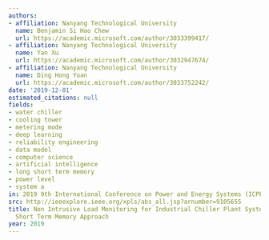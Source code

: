 ```yaml
---
authors:
- affiliation: Nanyang Technological University
  name: Benjamin Si Hao Chew
  url: https://academic.microsoft.com/author/3033399417/
- affiliation: Nanyang Technological University
  name: Yan Xu
  url: https://academic.microsoft.com/author/3032947674/
- affiliation: Nanyang Technological University
  name: Ding Hong Yuan
  url: https://academic.microsoft.com/author/3033752242/
date: '2019-12-01'
estimated_citations: null
fields:
- water chiller
- cooling tower
- metering mode
- deep learning
- reliability engineering
- data model
- computer science
- artificial intelligence
- long short term memory
- power level
- system a
in: 2019 9th International Conference on Power and Energy Systems (ICPES)
src: http://ieeexplore.ieee.org/xpls/abs_all.jsp?arnumber=9105655
title: Non Intrusive Load Monitoring for Industrial Chiller Plant System - A Long
  Short Term Memory Approach
year: 2019
---
```

